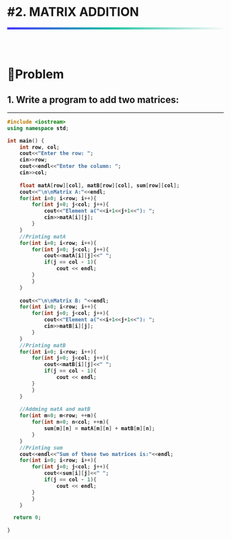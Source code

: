 # #2. MATRIX ADDITION
<hr style="height: 5px; border: none; background: rgb(71,55,255);
background: linear-gradient(90deg, rgba(71,55,255,1) 0%, rgba(29,195,162,1) 48%, rgba(251,251,251,1) 100%);">
<br>
<br>

# 📢Problem

## 1. Write a program to add two matrices:
<hr style="background: black">

<b>

```c++
#include <iostream>
using namespace std;

int main() {
    int row, col;
    cout<<"Enter the row: ";
    cin>>row;
    cout<<endl<<"Enter the column: ";
    cin>>col;
    
    float matA[row][col], matB[row][col], sum[row][col];
    cout<<"\n\nMatrix A:"<<endl;
    for(int i=0; i<row; i++){
        for(int j=0; j<col; j++){
            cout<<"Element a("<<i+1<<j+1<<"): ";
            cin>>matA[i][j];
        }
    }
    //Printing matA
    for(int i=0; i<row; i++){
        for(int j=0; j<col; j++){
            cout<<matA[i][j]<<" ";
            if(j == col - 1){
                cout << endl;
        }
        }
    }
    
    cout<<"\n\nMatrix B: "<<endl;
    for(int i=0; i<row; i++){
        for(int j=0; j<col; j++){
            cout<<"Element a("<<i+1<<j+1<<"): ";
            cin>>matB[i][j];
        }
    }
    //Printing matB
    for(int i=0; i<row; i++){
        for(int j=0; j<col; j++){
            cout<<matB[i][j]<<" ";
            if(j == col - 1){
                cout << endl;
        }
        }
    }
    
    //Addming matA and matB
    for(int m=0; m<row; ++m){
        for(int n=0; n<col; ++n){
            sum[m][n] = matA[m][n] + matB[m][n];
        }
    }
    //Printing sum
    cout<<endl<<"Sum of these two matrices is:"<<endl;
    for(int i=0; i<row; i++){
        for(int j=0; j<col; j++){
            cout<<sum[i][j]<<" ";
            if(j == col - 1){
                cout << endl;
        }
        }
    }

  return 0;  
   
}
```
